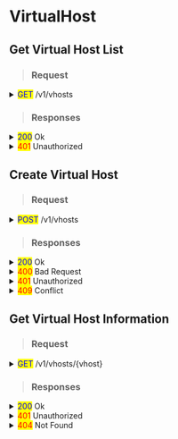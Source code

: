 # VirtualHost

## Get Virtual Host List

> ### Request

<details>

<summary><mark style="color:blue;">GET</mark> /v1/vhosts</summary>

#### **Header**

```http
Authorization: Basic {credentials}

# Authorization
    Credentials for HTTP Basic Authentication created with <AccessToken>
```

</details>

> ### Responses

<details>

<summary><mark style="color:blue;">200</mark> Ok</summary>

The request has succeeded

#### **Header**

```
Content-Type: application/json
```

#### **Body**

```json
{
	"statusCode": 200,
	"message": "OK",
	"response": [
		"default",
		"service",
		"poc"
	]
}

# statusCode
	Same as HTTP Status Code
# message
	A human-readable description of the response code
# response
	Json array containing a list of virtual host names
```

</details>

<details>

<summary><mark style="color:red;">401</mark> Unauthorized</summary>

Authentication required

#### **Header**

```http
WWW-Authenticate: Basic realm=”OvenMediaEngine”
```

#### **Body**

```json
{
    "message": "[HTTP] Authorization header is required to call API (401)",
    "statusCode": 401
}
```

</details>

## Create Virtual Host

> ### Request

<details>

<summary><mark style="color:blue;">POST</mark> /v1/vhosts</summary>

#### **Header**

```http
Authorization: Basic {credentials}

# Authorization
    Credentials for HTTP Basic Authentication created with <AccessToken>
```

#### Body

A list of virtual hosts in <mark style="color:green;">**Json array**</mark> format. Multiple virtual hosts can be created with a single request.

```json
[{
    "name": "enterprise",
    "host": {
        "names": [
            "ome-dev.airensoft.com",
            "prod.airensoft.com"
        ],
        "tls": {
            "certPath": "/etc/pki/airensoft.com/_airensoft_com.crt",
            "chainCertPath": "/etc/pki/airensoft.com/_airensoft_com.ca-bundle",
            "keyPath": "/etc/pki/airensoft.com/_airensoft_com.key"
        }
    },

    "signedPolicy": {
        "enables": {
            "providers": "rtmp,webrtc,srt",
            "publishers": "webrtc,llhls"
        },
        "policyQueryKeyName": "policy",
        "secretKey": "aKq#1kj",
        "signatureQueryKeyName": "signature"
    },

    "admissionWebhooks": {
        "controlServerUrl": "https://control.server/admission",
        "enables": {
            "providers": "rtmp,webrtc,srt",
            "publishers": "webrtc,llhls"
        },
        "secretKey": "",
        "timeout": 3000
    },
    
    "origins": {
        "origin": [
            {
                "location": "/app/rtsp",
                "pass": {
                    "scheme": "rtsp",
                    "urls": {
                        "url": [
                            "rtsp.server:8554/ca-01"
                        ]
                    }
                }
            }
        ]
    },

    "originMapStore": {
        "originHostName": "ome-dev.airensoft.com",
        "redisServer": {
            "auth": "!@#ovenmediaengine",
            "host": "redis.server:6379"
        }
    }
},
{
    "name": "free",
    "host": {
        "names": [
            "ovenmediaengine.com"
        ],
        "tls": {
            "certPath": "/etc/pki/ovenmediaengine.com/_ovenmediaengine_com.crt",
            "chainCertPath": "/etc/pki/ovenmediaengine.com/_ovenmediaengine_com.ca-bundle",
            "keyPath": "/etc/pki/ovenmediaengine.com/_ovenmediaengine_com.key"
        }
    }
}]

# name (required)
    The virtual host name. Cannot be duplicated.

# host (required)
    ## names (required)
        The addresses(IP or Domain)of the host. 
    ## tls (optional)
        The certificate file path. Required if using TLS. 
        
# signedPolicy (optional)
    The SignedPolicy setting. Please refer to the manual for details.
    
# admissionWebhooks (optional)
    The AdmissionWebhooks setting. Please refer to the manual for details.
    
# origins (optional)
    The Origins setting. Please refer to the manual for details.

# originMapStore (optional)
    The OriginMapStore setting. Please refer to the manual for details.
```

</details>

> ### Responses

<details>

<summary><mark style="color:blue;">200</mark> Ok</summary>

The request has succeeded

#### **Header**

```
Content-Type: application/json
```

#### **Body**

It responds with <mark style="color:green;">**Json array**</mark> for each request.

```json
[
    {
        "message": "OK",
        "statusCode": 200,
        "response": {
            "name": "enterprise",

            "host": {
                "names": [
                    "ome-dev.airensoft.com",
                    "prod.airensoft.com"
                ],
                "tls": {
                    "certPath": "/etc/pki/airensoft.com/_airensoft_com.crt",
                    "chainCertPath": "/etc/pki/airensoft.com/_airensoft_com.ca-bundle",
                    "keyPath": "/etc/pki/airensoft.com/_airensoft_com.key"
                }
            },
            "signedPolicy": {
                "enables": {
                    "providers": "rtmp,webrtc,srt",
                    "publishers": "webrtc,llhls"
                },
                "policyQueryKeyName": "policy",
                "secretKey": "aKq#1kj",
                "signatureQueryKeyName": "signature"
            },
            "admissionWebhooks": {
                "controlServerUrl": "https://control.server/admission",
                "enables": {
                    "providers": "rtmp,webrtc,srt",
                    "publishers": "webrtc,llhls"
                },
                "secretKey": "",
                "timeout": 3000
            },
            "origins": {
                "origin": [
                    {
                        "location": "/app/rtsp",
                        "pass": {
                            "scheme": "rtsp",
                            "urls": {
                                "url": [
                                    "rtsp.server:8554/ca-01"
                                ]
                            }
                        }
                    }
                ]
            },
            "originMapStore": {
                "originHostName": "ome-dev.airensoft.com",
                "redisServer": {
                    "auth": "!@#ovenmediaengine",
                    "host": "redis.server:6379"
                }
            }
        }
    },
    {
        "message": "OK",
        "statusCode": 200,
        "response": {
            "name": "free",
            "host": {
                "names": [
                    "ovenmediaengine.com"
                ],
                "tls": {
                    "certPath": "/etc/pki/ovenmediaengine.com/_ovenmediaengine_com.crt",
                    "chainCertPath": "/etc/pki/ovenmediaengine.com/_ovenmediaengine_com.ca-bundle",
                    "keyPath": "/etc/pki/ovenmediaengine.com/_ovenmediaengine_com.key"
                }
            }
        }
    }
]

# statusCode
	Same as HTTP Status Code
# message
	A human-readable description of the response code
# response
	Created virtual host information
```

</details>

<details>

<summary><mark style="color:red;">400</mark> Bad Request</summary>

Invalid request. Body is not a Json array or does not have a required value

</details>

<details>

<summary><mark style="color:red;">401</mark> Unauthorized</summary>

Authentication required

#### **Header**

```http
WWW-Authenticate: Basic realm=”OvenMediaEngine”
```

#### **Body**

```json
{
    "message": "[HTTP] Authorization header is required to call API (401)",
    "statusCode": 401
}
```

</details>

<details>

<summary><mark style="color:red;">409</mark> Conflict</summary>

A virtual host with that name already exists

</details>

## Get Virtual Host Information

> ### Request

<details>

<summary><mark style="color:blue;">GET</mark> /v1/vhosts/{vhost}</summary>

#### Header

```http
Authorization: Basic {credentials}

# Authorization
    Credentials for HTTP Basic Authentication created with <AccessToken>
```

</details>

> ### Responses

<details>

<summary><mark style="color:blue;">200</mark> Ok</summary>

The request has succeeded

#### **Header**

```
Content-Type: application/json
```

#### **Body**

```json

    "message": "OK",
    "statusCode": 200
    "response": {
        "name": "default",
        "distribution": "ovenServer",

    "host": {
        "name": "default",
        "distribution": "ovenServer",

        "host": {
            "names": [
                "ome-dev.airensoft.com",
                "*"
            ],
            "tls": {
                "certPath": "/etc/pki/airensoft.com/_airensoft_com.crt",
                "chainCertPath": "/etc/pki/airensoft.com/_airensoft_com.ca-bundle",
                "keyPath": "/etc/pki/airensoft.com/_airensoft_com.key"
            }
        },
        
        "signedPolicy": {
            "enables": {
                "providers": "rtmp,webrtc,srt",
                "publishers": "webrtc,llhls"
            },
            "policyQueryKeyName": "policy",
            "secretKey": "aKq#1kj",
            "signatureQueryKeyName": "signature"
        },
        
        "admissionWebhooks": {
            "controlServerUrl": "https://control.server/admission",
            "enables": {
                "providers": "rtmp,webrtc,srt",
                "publishers": "webrtc,llhls"
            },
            "secretKey": "",
            "timeout": 3000
        },
        
        "origins": {
            "origin": [
                {
                    "location": "/app/rtsp",
                    "pass": {
                        "scheme": "rtsp",
                        "urls": {
                            "url": [
                                "rtsp.server:8554/ca-01"
                            ]
                        }
                    }
                }
            ]
        },

        "originMapStore": {
            "originHostName": "ome-dev.airensoft.com",
            "redisServer": {
                "auth": "!@#ovenmediaengine",
                "host": "redis.server:6379"
            }
        }
    }

# statusCode
	Same as HTTP Status Code
# message
	A human-readable description of the response code
# response
	Virtual host information
```

</details>

<details>

<summary><mark style="color:red;">401</mark> Unauthorized</summary>

Authentication required

#### **Header**

```http
WWW-Authenticate: Basic realm=”OvenMediaEngine”
```

#### **Body**

```json
{
    "message": "[HTTP] Authorization header is required to call API (401)",
    "statusCode": 401
}
```

</details>

<details>

<summary><mark style="color:red;">404</mark> Not Found</summary>

The given vhost name could not be found.

#### **Body**

```json
{
    "message": "[HTTP] Could not find the virtual host: [default1] (404)",
    "statusCode": 404
}
```

</details>
